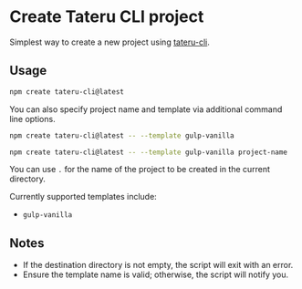 # Create Tateru CLI project

Simplest way to create a new project using [tateru-cli](https://github.com/danielsitek/tateru-cli).

## Usage

```sh
npm create tateru-cli@latest
```

You can also specify project name and template via additional command line options.

```sh
npm create tateru-cli@latest -- --template gulp-vanilla
```

```sh
npm create tateru-cli@latest -- --template gulp-vanilla project-name
```

You can use `.` for the name of the project to be created in the current directory.

Currently supported templates include:

-   `gulp-vanilla`

## Notes

-   If the destination directory is not empty, the script will exit with an error.
-   Ensure the template name is valid; otherwise, the script will notify you.
